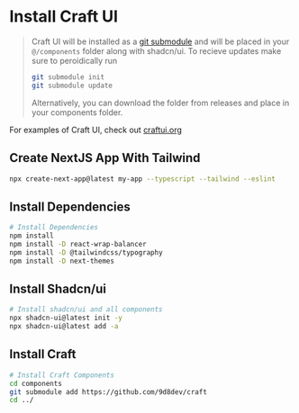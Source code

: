 # Install Craft UI

> Craft UI will be installed as a [git submodule](https://git-scm.com/book/en/v2/Git-Tools-Submodules) and will be placed in your `@/components` folder along with shadcn/ui. To recieve updates make sure to peroidically run
> ```bash
> git submodule init
> git submodule update
> ```
> Alternatively, you can download the folder from releases and place in your components folder.

For examples of Craft UI, check out [craftui.org](https://craftui.org)

## Create NextJS App With Tailwind 

```bash
npx create-next-app@latest my-app --typescript --tailwind --eslint
```

## Install Dependencies 

```bash
# Install Dependencies
npm install
npm install -D react-wrap-balancer
npm install -D @tailwindcss/typography
npm install -D next-themes
```

## Install Shadcn/ui

```bash
# Install shadcn/ui and all components
npx shadcn-ui@latest init -y
npx shadcn-ui@latest add -a 
```

## Install Craft

```bash
# Install Craft Components
cd components
git submodule add https://github.com/9d8dev/craft
cd ../
```
